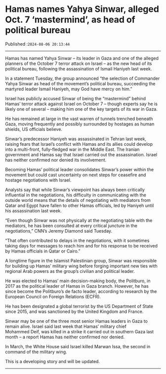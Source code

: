 # Hamas names Yahya Sinwar, alleged Oct. 7 ‘mastermind’, as head of political bureau

Published :`2024-08-06 20:13:44`

---

Hamas has named Yahya Sinwar – its leader in Gaza and one of the alleged planners of the October 7 terror attack on Israel – as the new head of its political bureau, following the assassination of Ismail Haniyeh last week.

In a statement Tuesday, the group announced “the selection of Commander Yahya Sinwar as head of the movement’s political bureau, succeeding the martyred leader Ismail Haniyeh, may God have mercy on him.”

Israel has publicly accused Sinwar of being the “mastermind” behind Hamas’ terror attack against Israel on October 7 – though experts say he is likely one of several – making him one of the key targets of its war in Gaza.

He has remained at large in the vast warren of tunnels trenched beneath Gaza, moving frequently and possibly surrounded by hostages as human shields, US officials believe.

Sinwar’s predecessor Haniyeh was assassinated in Tehran last week, raising fears that Israel’s conflict with Hamas and its allies could develop into a multi-front, fully-fledged war in the Middle East. The Iranian government and Hamas say that Israel carried out the assassination. Israel has neither confirmed nor denied its involvement.

Becoming Hamas’ political leader consolidates Sinwar’s power within the movement but could cast uncertainty on next steps for ceasefire and hostage negotiations with Israel.

Analysts say that while Sinwar’s viewpoint has always been critically influential in the negotiations, his difficulty in communicating with the outside world means that the details of negotiating with mediators from Qatar and Egypt have fallen to other Hamas officials, led by Haniyeh until his assassination last week.

“Even though Sinwar was not physically at the negotiating table with the mediators, he has been consulted at every critical juncture in the negotiations,” CNN’s Jeremy Diamond said Tuesday.

“That often contributed to delays in the negotiations, with it sometimes taking days for messages to reach him and for his response to be received by Hamas officials in Qatar or Cairo.”

A longtime figure in the Islamist Palestinian group, Sinwar was responsible for building up Hamas’ military wing before forging important new ties with regional Arab powers as the group’s civilian and political leader.

He was elected to Hamas’ main decision-making body, the Politburo, in 2017 as the political leader of Hamas in Gaza branch. However, he has since become the Politburo’s de facto leader, according to research by the European Council on Foreign Relations (ECFR).

He has been designated a global terrorist by the US Department of State since 2015, and was sanctioned by the United Kingdom and France.

Sinwar may be one of the three most senior Hamas leaders in Gaza to remain alive. Israel said last week that Hamas’ military chief Mohammed Deif, was killed in a strike it carried out in southern Gaza last month – a report Hamas has neither confirmed nor denied.

In March, the White House said Israel killed Marwan Issa, the second in command of the military wing.

This is a developing story and will be updated.

---

